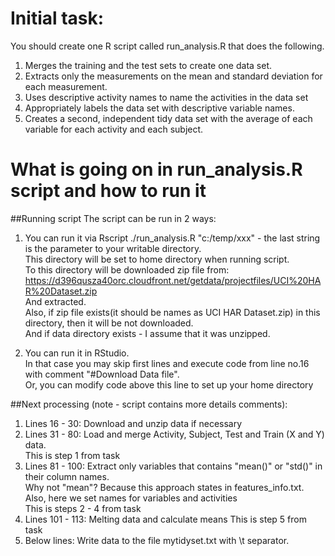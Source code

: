 # Initial task:  
You should create one R script called run_analysis.R that does the following.   
  
1. Merges the training and the test sets to create one data set.  
2. Extracts only the measurements on the mean and standard deviation for each measurement.   
3. Uses descriptive activity names to name the activities in the data set  
4. Appropriately labels the data set with descriptive variable names.   
5. Creates a second, independent tidy data set with the average of each  variable for each activity and each subject.   

# What is going on in run_analysis.R script and how to run it
##Running script
The script can be run in 2 ways:  

1. You can run it via Rscript ./run_analysis.R "c:/temp/xxx" - the last string is the parameter to your writable directory.   
This directory will be set to home directory when running script.  
To this directory will be downloaded zip file from:  
https://d396qusza40orc.cloudfront.net/getdata/projectfiles/UCI%20HAR%20Dataset.zip  
And extracted.  
Also, if zip file exists(it should be names as UCI HAR Dataset.zip) in this directory, then it will be not downloaded.   
And if data directory exists - I assume that it was unzipped.  
  
2. You can run it in RStudio.   
In that case you may skip first lines and execute code from line no.16 with comment "#Download Data file".  
Or, you can modify code above this line to set up your home directory  

##Next processing (note - script contains more details comments):  

1. Lines 16 - 30: Download and unzip data if necessary  
2. Lines 31 - 80: Load and merge Activity, Subject, Test and Train (X and Y) data.   
This is step 1 from task    
3. Lines 81 - 100: Extract only variables that contains "mean()" or "std()" in their column names.  
Why not "mean"? Because this approach states in features_info.txt.  
Also, here we set names for variables and activities   
This is steps 2 - 4 from task  
4. Lines 101 - 113: Melting data and calculate means 
This is step 5 from task  
5. Below lines: Write data to the file mytidyset.txt with \t separator.  


